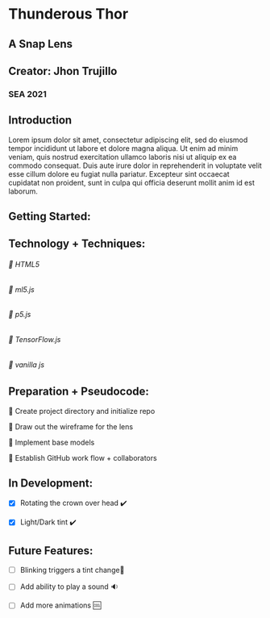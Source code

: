 # Thunderous Thor
## A Snap Lens

## Creator: Jhon Trujillo

### SEA 2021

## Introduction
Lorem ipsum dolor sit amet, consectetur adipiscing elit, sed do eiusmod tempor incididunt ut labore et dolore magna aliqua. Ut enim ad minim veniam, quis nostrud exercitation ullamco laboris nisi ut aliquip ex ea commodo consequat. Duis aute irure dolor in reprehenderit in voluptate velit esse cillum dolore eu fugiat nulla pariatur. Excepteur sint occaecat cupidatat non proident, sunt in culpa qui officia deserunt mollit anim id est laborum.


## Getting Started:


## Technology + Techniques: 

###### :small_blue_diamond: HTML5

###### :small_blue_diamond: ml5.js

###### :small_blue_diamond: p5.js

###### :small_blue_diamond: TensorFlow.js

###### :small_blue_diamond: vanilla js


## Preparation + Pseudocode:

:thought_balloon: Create project directory and initialize repo

:thought_balloon: Draw out the wireframe for the lens

:thought_balloon: Implement base models

:thought_balloon: Establish GitHub work flow + collaborators

## In Development:

- [x] Rotating the crown over head :heavy_check_mark:

- [x] Light/Dark tint :heavy_check_mark:


## Future Features:

- [ ] Blinking triggers a tint change:busts_in_silhouette:

- [ ] Add ability to play a sound :sound:

- [ ] Add more animations :cool:





